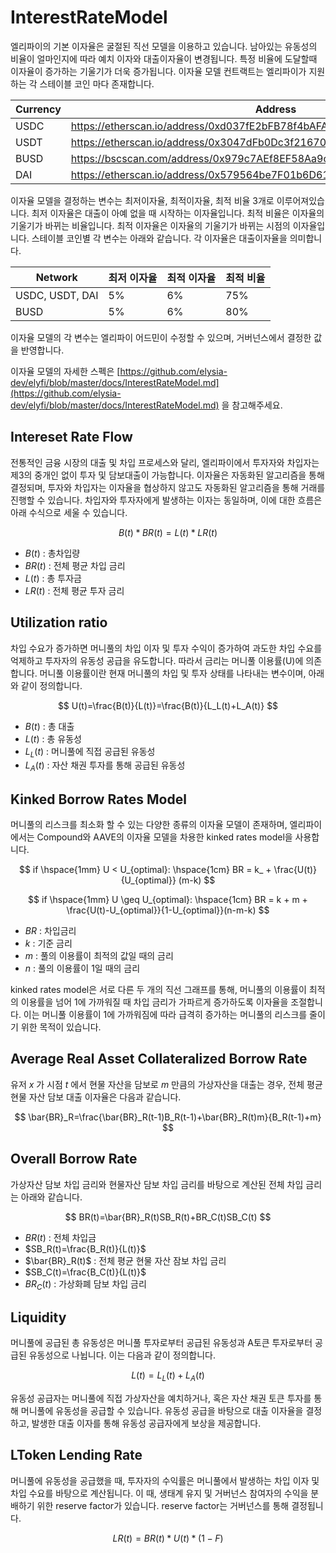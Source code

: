 # InterestRateModel

엘리파이의 기본 이자율은 굴절된 직선 모델을 이용하고 있습니다.  남아있는 유동성의 비율이 얼마인지에 따라 예치 이자와 대출이자율이 변경됩니다. 특정 비율에 도달할때 이자율이 증가하는 기울기가 더욱 증가됩니다. 이자율 모델 컨트랙트는 엘리파이가 지원하는 각 스테이블 코인 마다 존재합니다.

| Currency | Address |
| --- | --- |
| USDC | https://etherscan.io/address/0xd037fE2bFB78f4bAFAD5903241Dd284f43306B62 |
| USDT | https://etherscan.io/address/0x3047dFb0Dc3f21670BBB61311E9fa18037a4d0Ca |
| BUSD | https://bscscan.com/address/0x979c7AEf8EF58Aa9cd456F8195258140dA275688 |
| DAI | https://etherscan.io/address/0x579564be7F01b6D61617E1A01D2CdB4A0C045003 |

이자율 모델을 결정하는 변수는 최저이자율, 최적이자율, 최적 비율 3개로 이루어져있습니다. 최저 이자율은 대출이 아예 없을 때 시작하는 이자율입니다. 최적 비율은 이자율의 기울기가 바뀌는 비율입니다. 최적 이자율은 이자율의 기울기가 바뀌는 시점의 이자율입니다. 스테이블 코인별 각 변수는 아래와 같습니다. 각 이자율은 대출이자율을 의미합니다.

| Network | 최저 이자율 | 최적 이자율 | 최적 비율 |
| --- | --- | --- | --- |
| USDC, USDT, DAI | 5% | 6% | 75% |
| BUSD | 5% | 6% | 80% |

이자율 모델의 각 변수는 엘리파이 어드민이 수정할 수 있으며, 거버넌스에서 결정한 값을 반영합니다.

이자율 모델의 자세한 스펙은 [https://github.com/elysia-dev/elyfi/blob/master/docs/InterestRateModel.md](https://github.com/elysia-dev/elyfi/blob/master/docs/InterestRateModel.md) 을 참고해주세요.

## Intereset Rate Flow
전통적인 금융 시장의 대출 및 차입 프로세스와 달리, 엘리파이에서 투자자와 차입자는 제3의 중개인 없이 투자 및 담보대출이 가능합니다. 이자율은 자동화된 알고리즘을 통해 결정되며, 투자와 차입자는 이자율을 협상하지 않고도 자동화된 알고리즘을 통해 거래를 진행할 수 있습니다. 차입자와 투자자에게 발생하는 이자는 동일하며, 이에 대한 흐름은 아래 수식으로 세울 수 있습니다.

$$
B(t)*BR(t)=L(t)*LR(t)
$$

* $B(t)$ : 총차입량
* $BR(t)$ : 전체 평균 차입 금리
* $L(t)$ : 총 투자금
* $LR(t)$ : 전체 평균 투자 금리

## Utilization ratio
차입 수요가 증가하면 머니풀의 차입 이자 및 투자 수익이 증가하여 과도한 차입 수요를 억제하고 투자자의 유동성 공급을 유도합니다. 따라서 금리는 머니풀 이용률(U)에 의존합니다. 머니풀 이용률이란 현재 머니풀의 차입 및 투자 상태를 나타내는 변수이며, 아래와 같이 정의합니다.

$$
U(t)=\frac{B(t)}{L(t)}=\frac{B(t)}{L_L(t)+L_A(t)}
$$

* $B(t)$ : 총 대출
* $L(t)$ : 총 유동성
* $L_L(t)$ : 머니풀에 직접 공급된 유동성​
* $L_A(t)$ : 자산 채권 투자를 통해 공급된 유동성

## Kinked Borrow Rates Model
머니풀의 리스크를 최소화 할 수 있는 다양한 종류의 이자율 모델이 존재하며, 엘리파이에서는 Compound와 AAVE의 이자율 모델을 차용한 kinked rates model을 사용합니다.

$$
if \hspace{1mm} U < U_{optimal}:  \hspace{1cm}  BR = k_ + \frac{U(t)}{U_{optimal}} (m-k)
$$

$$
if \hspace{1mm} U \geq  U_{optimal}:  \hspace{1cm} BR = k + m + \frac{U(t)-U_{optimal}}{1-U_{optimal}}(n-m-k)
$$

* $BR$ : 차입금리
* $k$ : 기준 금리
* $m$ : 풀의 이용률이 최적의 값일 때의 금리
* $n$ : 풀의 이용률이 1일 때의 금리

kinked rates model은 서로 다른 두 개의 직선 그래프를 통해, 머니풀의 이용률이 최적의 이용률을 넘어 1에 가까워질 때 차입 금리가 가파르게 증가하도록 이자율을 조절합니다. 이는 머니풀 이용률이 1에 가까워짐에 따라 급격히 증가하는 머니풀의 리스크를 줄이기 위한 목적이 있습니다.

## Average Real Asset Collateralized Borrow Rate
유저  $x$ 가 시점 $t$ 에서 현물 자산을 담보로 $m$ 만큼의 가상자산을 대출는 경우, 전체 평균 현물 자산 담보 대출 이자율은 다음과 같습니다.

$$
\bar{BR}_R=\frac{\bar{BR}_R(t-1)B_R(t-1)+\bar{BR}_R(t)m}{B_R(t-1)+m}
$$

## Overall Borrow Rate
가상자산 담보 차입 금리와 현물자산 담보 차입 금리를 바탕으로 계산된 전체 차입 금리는 아래와 같습니다.

$$
BR(t)=\bar{BR}_R(t)SB_R(t)+BR_C(t)SB_C(t)
$$

* $BR(t)$ : 전체 차입금
* $SB_R(t)=\frac{B_R(t)}{L(t)}$
* $\bar{BR}_R(t)$ : 전체 평균 현물 자산 잠보 차입 금리
* $SB_C(t)=\frac{B_C(t)}{L(t)}$
* $BR_C(t)$ : 가상화폐 담보 차입 금리

## Liquidity
머니풀에 공급된 총 유동성은 머니풀 투자로부터 공급된 유동성과 A토큰 투자로부터 공급된 유동성으로 나뉩니다. 이는 다음과 같이 정의합니다.

$$
L(t)=L_L(t)+L_A(t)
$$

유동성 공급자는 머니풀에 직접 가상자산을 예치하거나, 혹은 자산 채권 토큰 투자를 통해 머니풀에 유동성을 공급할 수 있습니다. 유동성 공급을 바탕으로 대출 이자율을 결정하고, 발생한 대출 이자를 통해 유동성 공급자에게 보상을 제공합니다.

## LToken Lending Rate
머니풀에 유동성을 공급했을 때, 투자자의 수익률은 머니풀에서 발생하는 차입 이자 및 차입 수요를 바탕으로 계산됩니다. 이 때, 생태계 유지 및 거버넌스 참여자의 수익을 분배하기 위한 reserve factor가 있습니다. reserve factor는 거버넌스를 통해 결정됩니다.

$$
LR(t)=BR(t)*U(t)*(1-F)
$$